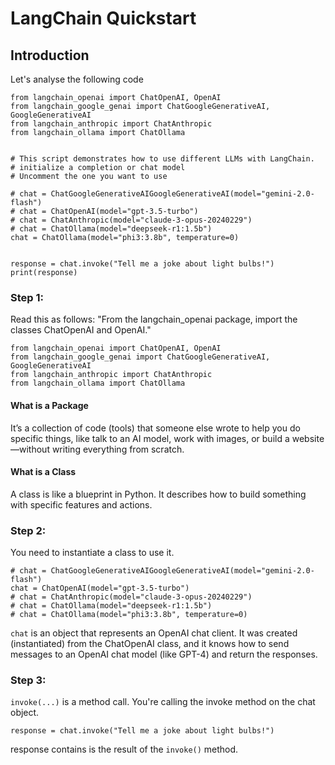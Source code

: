 # LangChain Quickstart
## Introduction
Let's analyse the following code
```
from langchain_openai import ChatOpenAI, OpenAI
from langchain_google_genai import ChatGoogleGenerativeAI, GoogleGenerativeAI
from langchain_anthropic import ChatAnthropic
from langchain_ollama import ChatOllama


# This script demonstrates how to use different LLMs with LangChain.
# initialize a completion or chat model
# Uncomment the one you want to use

# chat = ChatGoogleGenerativeAIGoogleGenerativeAI(model="gemini-2.0-flash")
# chat = ChatOpenAI(model="gpt-3.5-turbo")
# chat = ChatAnthropic(model="claude-3-opus-20240229")
# chat = ChatOllama(model="deepseek-r1:1.5b")
chat = ChatOllama(model="phi3:3.8b", temperature=0)


response = chat.invoke("Tell me a joke about light bulbs!")
print(response)
```

### Step 1:
Read this as follows: 
"From the langchain_openai package, import the classes ChatOpenAI and OpenAI."
```
from langchain_openai import ChatOpenAI, OpenAI
from langchain_google_genai import ChatGoogleGenerativeAI, GoogleGenerativeAI
from langchain_anthropic import ChatAnthropic
from langchain_ollama import ChatOllama
```
#### What is a Package
It’s a collection of code (tools) that someone else wrote to help you do specific things, like talk to an AI model, work with images, or build a website—without writing everything from scratch.

#### What is a Class
A class is like a blueprint in Python. It describes how to build something with specific features and actions.

### Step 2:
You need to instantiate a class to use it.
```
# chat = ChatGoogleGenerativeAIGoogleGenerativeAI(model="gemini-2.0-flash")
chat = ChatOpenAI(model="gpt-3.5-turbo")
# chat = ChatAnthropic(model="claude-3-opus-20240229")
# chat = ChatOllama(model="deepseek-r1:1.5b")
# chat = ChatOllama(model="phi3:3.8b", temperature=0)
```
`chat` is an object that represents an OpenAI chat client.
It was created (instantiated) from the ChatOpenAI class, and it knows how to send messages to an OpenAI chat model (like GPT-4) and return the responses.

### Step 3:
`invoke(...)` is a method call.
You're calling the invoke method on the chat object.
```
response = chat.invoke("Tell me a joke about light bulbs!")
```
response contains is the result of the `invoke()` method.
